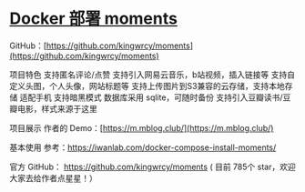 # [Docker 部署 moments ](https://github.com/myogg/meek/issues/37)

GitHub：[https://github.com/kingwrcy/moments](https://github.com/kingwrcy/moments)

项目特色
支持匿名评论/点赞
支持引入网易云音乐，b站视频，插入链接等
支持自定义头图，个人头像，网站标题等
支持上传图片到S3兼容的云存储，支持本地存储
适配手机
支持暗黑模式
数据库采用 sqlite，可随时备份
支持引入豆瓣读书/豆瓣电影，样式来源于这里

项目展示
作者的 Demo：[https://m.mblog.club/](https://m.mblog.club/)

基本使用
参考：https://iwanlab.com/docker-compose-install-moments/

官方 GitHub： https://github.com/kingwrcy/moments ( 目前 785个 star，欢迎大家去给作者点星星！）